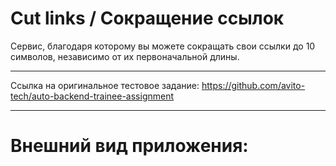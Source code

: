 # Cut links / Сокращение ссылок

Сервис, благодаря которому вы можете сокращать свои ссылки до 10 символов, независимо от их первоначальной длины.

---

Ссылка на оригинальное тестовое задание: https://github.com/avito-tech/auto-backend-trainee-assignment

---

# Внешний вид приложения:

